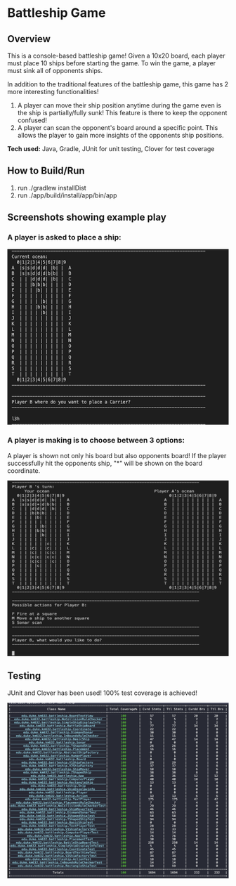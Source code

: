 # Battleship Game

## Overview 
This is a console-based battleship game! Given a 10x20 board, each player must place 10 ships before starting the game. To win the game, a player must sink all of opponents ships.

In addition to the traditional features of the battleship game, this game has 2 more interesting functionalities! 

1. A player can move their ship position anytime during the game even is the ship is partially/fully sunk! This feature is there to keep the opponent confused!
2. A player can scan the opponent's board around a specific point. This allows the player to gain more insights of the opponents ship positions.

**Tech used:** Java, Gradle, JUnit for unit testing, Clover for test coverage

## How to Build/Run

1. run ./gradlew  installDist 
2. run ./app/build/install/app/bin/app

## Screenshots showing example play

### A player is asked to place a ship: 

<img src="imgs/1.png" alt="ship-place" width="600" height="400"/>

### A player is making is to choose between 3 options: 

A player is shown not only his board but also opponents board! If the player successfully hit the opponents ship, "*" will be shown on the board coordinate.

<img src="imgs/2.png" alt="ship-place" width="600" height="400"/>

## Testing 

JUnit and Clover has been used! 100% test coverage is achieved! 

<img src="imgs/3.png" alt="ship-place" width="600" height="400"/>
